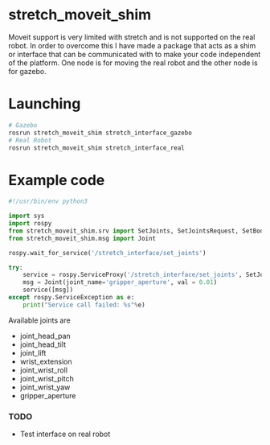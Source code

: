 # stretch_moveit_shim
Moveit support is very limited with stretch and is not supported on the real robot. In order to overcome this I have made a package that acts as a shim or interface that can be communicated with to make your code independent of the platform. One node is for moving the real robot and the other node is for gazebo. 

# Launching
```bash
# Gazebo
rosrun stretch_moveit_shim stretch_interface_gazebo
# Real Robot
rosrun stretch_moveit_shim stretch_interface_real
```

# Example code
```python
#!/usr/bin/env python3

import sys
import rospy
from stretch_moveit_shim.srv import SetJoints, SetJointsRequest, SetBodyResponse
from stretch_moveit_shim.msg import Joint

rospy.wait_for_service('/stretch_interface/set_joints')

try:
    service = rospy.ServiceProxy('/stretch_interface/set_joints', SetJoints)
    msg = Joint(joint_name='gripper_aperture', val = 0.01)
    service([msg])
except rospy.ServiceException as e:
    print("Service call failed: %s"%e)
```
Available joints are
- joint_head_pan
- joint_head_tilt
- joint_lift
- wrist_extension
- joint_wrist_roll
- joint_wrist_pitch
- joint_wrist_yaw
- gripper_aperture

### TODO
- Test interface on real robot